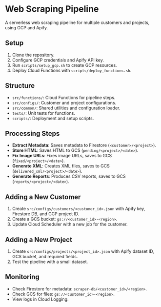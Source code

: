 # Web Scraping Pipeline
A serverless web scraping pipeline for multiple customers and projects, using GCP and Apify.

## Setup
1. Clone the repository.
2. Configure GCP credentials and Apify API key.
3. Run `scripts/setup_gcp.sh` to create GCP resources.
4. Deploy Cloud Functions with `scripts/deploy_functions.sh`.

## Structure
- `src/functions/`: Cloud Functions for pipeline steps.
- `src/configs/`: Customer and project configurations.
- `src/common/`: Shared utilities and configuration loader.
- `tests/`: Unit tests for functions.
- `scripts/`: Deployment and setup scripts.

## Processing Steps
- **Extract Metadata**: Saves metadata to Firestore (`<customer>/<project>`).
- **Store HTML**: Saves HTML to GCS (`pending/<project>/<date>`).
- **Fix Image URLs**: Fixes image URLs, saves to GCS (`fixed/<project>/<date>`).
- **Generate XML**: Creates XML files, saves to GCS (`delivered_xml/<project>/<date>`).
- **Generate Reports**: Produces CSV reports, saves to GCS (`reports/<project>/<date>`).


## Adding a New Customer
1. Create `src/configs/customers/<customer_id>.json` with Apify key, Firestore DB, and GCP project ID.
2. Create a GCS bucket: `gs://<customer_id>-<region>`.
3. Update Cloud Scheduler with a new job for the customer.

## Adding a New Project
1. Create `src/configs/projects/<project_id>.json` with Apify dataset ID, GCS bucket, and required fields.
2. Test the pipeline with a small dataset.

## Monitoring
- Check Firestore for metadata: `scraper-db/<customer_id>/<region>`.
- Check GCS for files: `gs://<customer_id>-<region>`.
- View logs in Cloud Logging.